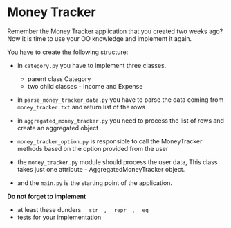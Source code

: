 # Money Tracker

Remember the Money Tracker application that you created two weeks ago?
Now it is time to use your OO knowledge and implement it again.

You have to create the following structure:

* in `category.py` you have to implement three classes.
  - parent class Category
  - two child classes - Income and Expense

* in `parse_money_tracker_data.py` you have to parse the data coming from `money_tracker.txt` and return list of the rows
* in `aggregated_money_tracker.py` you need to process the list of rows and create an aggregated object
* `money_tracker_option.py` is responsible to call the MoneyTracker methods based on the option provided from the user
* the `money_tracker.py` module should process the user data, This class takes just one attribute - AggregatedMoneyTracker object.
* and the `main.py` is the starting point of the application.

**Do not forget to implement**
- at least these dunders `__str__`, `__repr__`, `__eq__`
- tests for your implementation
